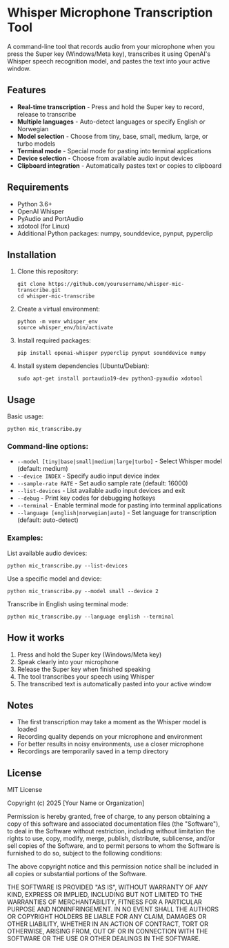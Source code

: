 # Whisper Microphone Transcription Tool

A command-line tool that records audio from your microphone when you press the Super key (Windows/Meta key), transcribes it using OpenAI's Whisper speech recognition model, and pastes the text into your active window.

## Features

- **Real-time transcription** - Press and hold the Super key to record, release to transcribe
- **Multiple languages** - Auto-detect languages or specify English or Norwegian
- **Model selection** - Choose from tiny, base, small, medium, large, or turbo models
- **Terminal mode** - Special mode for pasting into terminal applications
- **Device selection** - Choose from available audio input devices
- **Clipboard integration** - Automatically pastes text or copies to clipboard

## Requirements

- Python 3.6+
- OpenAI Whisper
- PyAudio and PortAudio
- xdotool (for Linux)
- Additional Python packages: numpy, sounddevice, pynput, pyperclip

## Installation

1. Clone this repository:
   ```
   git clone https://github.com/yourusername/whisper-mic-transcribe.git
   cd whisper-mic-transcribe
   ```

2. Create a virtual environment:
   ```
   python -m venv whisper_env
   source whisper_env/bin/activate
   ```

3. Install required packages:
   ```
   pip install openai-whisper pyperclip pynput sounddevice numpy
   ```

4. Install system dependencies (Ubuntu/Debian):
   ```
   sudo apt-get install portaudio19-dev python3-pyaudio xdotool
   ```

## Usage

Basic usage:
```
python mic_transcribe.py
```

### Command-line options:

- `--model [tiny|base|small|medium|large|turbo]` - Select Whisper model (default: medium)
- `--device INDEX` - Specify audio input device index
- `--sample-rate RATE` - Set audio sample rate (default: 16000)
- `--list-devices` - List available audio input devices and exit
- `--debug` - Print key codes for debugging hotkeys
- `--terminal` - Enable terminal mode for pasting into terminal applications
- `--language [english|norwegian|auto]` - Set language for transcription (default: auto-detect)

### Examples:

List available audio devices:
```
python mic_transcribe.py --list-devices
```

Use a specific model and device:
```
python mic_transcribe.py --model small --device 2
```

Transcribe in English using terminal mode:
```
python mic_transcribe.py --language english --terminal
```

## How it works

1. Press and hold the Super key (Windows/Meta key)
2. Speak clearly into your microphone
3. Release the Super key when finished speaking
4. The tool transcribes your speech using Whisper
5. The transcribed text is automatically pasted into your active window

## Notes

- The first transcription may take a moment as the Whisper model is loaded
- Recording quality depends on your microphone and environment
- For better results in noisy environments, use a closer microphone
- Recordings are temporarily saved in a temp directory

## License

MIT License

Copyright (c) 2025 [Your Name or Organization]

Permission is hereby granted, free of charge, to any person obtaining a copy
of this software and associated documentation files (the "Software"), to deal
in the Software without restriction, including without limitation the rights
to use, copy, modify, merge, publish, distribute, sublicense, and/or sell
copies of the Software, and to permit persons to whom the Software is
furnished to do so, subject to the following conditions:

The above copyright notice and this permission notice shall be included in all
copies or substantial portions of the Software.

THE SOFTWARE IS PROVIDED "AS IS", WITHOUT WARRANTY OF ANY KIND, EXPRESS OR
IMPLIED, INCLUDING BUT NOT LIMITED TO THE WARRANTIES OF MERCHANTABILITY,
FITNESS FOR A PARTICULAR PURPOSE AND NONINFRINGEMENT. IN NO EVENT SHALL THE
AUTHORS OR COPYRIGHT HOLDERS BE LIABLE FOR ANY CLAIM, DAMAGES OR OTHER
LIABILITY, WHETHER IN AN ACTION OF CONTRACT, TORT OR OTHERWISE, ARISING FROM,
OUT OF OR IN CONNECTION WITH THE SOFTWARE OR THE USE OR OTHER DEALINGS IN THE
SOFTWARE.